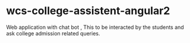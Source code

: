 # wcs-college-assistent-angular2
Web application  with chat bot , This to be interacted by the students and ask college admission related queries.
